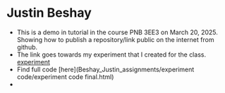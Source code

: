 # Justin Beshay

- This is a demo in tutorial in the course PNB 3EE3 on March 20, 2025. Showing how to publish a repository/link public on the internet from github.
- The link goes towards my experiment that I created for the class. 
[experiment](https://github.com/Perception-Lab-PNB3EE3/beshayJustin/blob/30bf0defbcd699c159773ed0b7bce20b1b125317/Beshay_Justin_assignments/experiment%20code/experiment%20code%20final.html)
- Find full code [here](Beshay_Justin_assignments/experiment code/experiment code final.html)
- 
